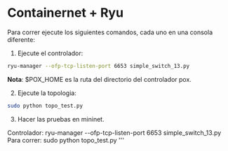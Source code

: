 # Containernet + Ryu #

Para correr ejecute los siguientes comandos, cada uno en una consola diferente:

1. Ejecute el controlador:

```bash
ryu-manager --ofp-tcp-listen-port 6653 simple_switch_13.py 
```

**Nota**: $POX_HOME es la ruta del directorio del controlador pox.

2. Ejecute la topologia:

```bash
sudo python topo_test.py 
```

3. Hacer las pruebas en mininet.


Controlador: 
ryu-manager --ofp-tcp-listen-port 6653 simple_switch_13.py 
Para correr: 
sudo python topo_test.py 
'''
